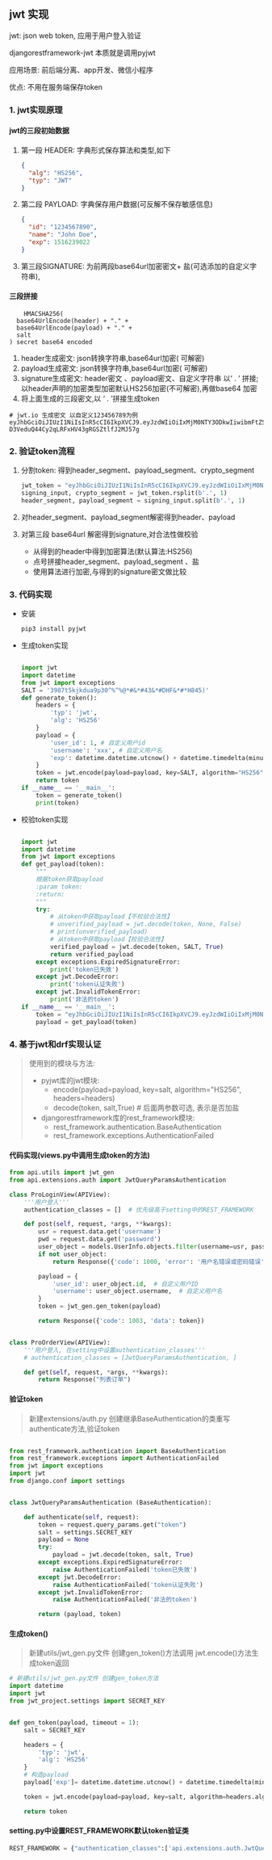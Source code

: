 ## jwt 实现

jwt: json web token, 应用于用户登入验证

djangorestframework-jwt 本质就是调用pyjwt

应用场景: 前后端分离、app开发、微信小程序

优点: 不用在服务端保存token

### 1. jwt实现原理

#### jwt的三段初始数据

1. 第一段 HEADER: 字典形式保存算法和类型,如下

   ``` json
   {
     "alg": "HS256", 
     "typ": "JWT"
   }
   ```

2. 第二段 PAYLOAD: 字典保存用户数据(可反解不保存敏感信息)

   ```json
   {
     "id": "1234567890",
     "name": "John Doe",
     "exp": 1516239022
   }
   ```

   

3. 第三段SIGNATURE: 为前两段base64url加密密文+ 盐(可选添加的自定义字符串),

   

#### 三段拼接 

```
	HMACSHA256(
  base64UrlEncode(header) + "." +
  base64UrlEncode(payload) + "." +
  salt
) secret base64 encoded
```

1. header生成密文: json转换字符串,base64url加密( 可解密)
2. payload生成密文: json转换字符串,base64url加密( 可解密)
3. signature生成密文: header密文 、payload密文、自定义字符串 以‘ . ’ 拼接; 以header声明的加密类型加密默认HS256加密(不可解密),再做base64 加密 
4. 将上面生成的三段密文,以 ‘ . ’拼接生成token

``` 
# jwt.io 生成密文 以自定义123456789为例
eyJhbGciOiJIUzI1NiIsInR5cCI6IkpXVCJ9.eyJzdWIiOiIxMjM0NTY3ODkwIiwibmFtZSI6IkpvaG4gRG9lIiwiaWF0IjoxNTE2MjM5MDIyfQ.S2ZL7D-D3VeduQ44Cy2qLRFxHV43gRGSZtlfJ2MJ57g

```

### 2. 验证token流程

1. 分割token: 得到header_segment、payload_segment、crypto_segment

   ```python
   jwt_token = "eyJhbGciOiJIUzI1NiIsInR5cCI6IkpXVCJ9.eyJzdWIiOiIxMjM0NTY3ODkwIiwibmFtZSI6IkpvaG4gRG9lIiwiaWF0IjoxNTE2MjM5MDIyfQ.qvR5IfFi55hETIq5tfvMDsslBCgtsQNceILdb2MVuV0"
   signing_input, crypto_segment = jwt_token.rsplit(b'.', 1)
   header_segment, payload_segment = signing_input.split(b'.', 1)
   
   ```

   

2. 对header_segment、payload_segment解密得到header、payload

3. 对第三段 base64url 解密得到signature,对合法性做校验

   - 从得到的header中得到加密算法(默认算法:HS256)
   - 点号拼接header_segment、payload_segment 、盐
   - 使用算法进行加密,与得到的signature密文做比较

### 3. 代码实现

- 安装

  ``` python
  pip3 install pyjwt
  ```

- 生成token实现

  ``` python
  
  import jwt
  import datetime
  from jwt import exceptions
  SALT = '3987t5kjkdua9p30^%^%@*#&*#43&*#DHF&*#*H845)'
  def generate_token():
      headers = {
          'typ': 'jwt',
          'alg': 'HS256'
      }
      payload = {
          'user_id': 1, # 自定义用户id
          'username': 'xxx', # 自定义用户名
          'exp': datetime.datetime.utcnow() + datetime.timedelta(minutes=5) # 超时时间
      }
      token = jwt.encode(payload=payload, key=SALT, algorithm="HS256", headers=headers).decode('utf-8')
      return token
  if __name__ == '__main__':
      token = generate_token()
      print(token)
  ```

- 校验token实现

  ```python
  
  import jwt
  import datetime
  from jwt import exceptions
  def get_payload(token):
      """
      根据token获取payload
      :param token:
      :return:
      """
      try:
          # 从token中获取payload【不校验合法性】
          # unverified_payload = jwt.decode(token, None, False)
          # print(unverified_payload)
          # 从token中获取payload【校验合法性】
          verified_payload = jwt.decode(token, SALT, True)
          return verified_payload
      except exceptions.ExpiredSignatureError:
          print('token已失效')
      except jwt.DecodeError:
          print('token认证失败')
      except jwt.InvalidTokenError:
          print('非法的token')
  if __name__ == '__main__':
      token = "eyJhbGciOiJIUzI1NiIsInR5cCI6IkpXVCJ9.eyJzdWIiOiIxMjM0NTY3ODkwIiwibmFtZSI6IkpvaG4gRG9lIiwiaWF0IjoxNTE2MjM5MDIyfQ.qvR5IfFi55hETIq5tfvMDsslBCgtsQNceILdb2MVuV0"
      payload = get_payload(token)
  
  ```


### 4. 基于jwt和drf实现认证

> 使用到的模块与方法:
>
> - pyjwt库的jwt模块: 
>   - encode(payload=payload, key=salt, algorithm="HS256", headers=headers) 
>   - decode(token, salt,True)   # 后面两参数可选, 表示是否加盐
> - djangorestframework库的rest_framework模块:
>   - rest_framework.authentication.BaseAuthentication
>   - rest_framework.exceptions.AuthenticationFailed

#### 代码实现(views.py中调用生成token的方法)

```python
from api.utils import jwt_gen
from api.extensions.auth import JwtQueryParamsAuthentication

class ProLoginView(APIView):
    '''用户登入'''
    authentication_classes = []  # 优先级高于setting中的REST_FRAMEWORK

    def post(self, request, *args, **kwargs):
        usr = request.data.get('username')
        pwd = request.data.get('password')
        user_object = models.UserInfo.objects.filter(username=usr, password=pwd).first()
        if not user_object:
            return Response({'code': 1000, 'error': '用户名错误或密码错误'})

        payload = {
            'user_id': user_object.id,  # 自定义用户ID
            'username': user_object.username,  # 自定义用户名
        }
        token = jwt_gen.gen_token(payload)

        return Response({'code': 1003, 'data': token})


class ProOrderView(APIView):
    '''用户登入, 在setting中设置authentication_classes'''
    # authentication_classes = [JwtQueryParamsAuthentication, ]

    def get(self, request, *args, **kwargs):
        return Response("列表订单")
```

#### 验证token

> 新建extensions/auth.py 创建继承BaseAuthentication的类重写authenticate方法,验证token

```python

from rest_framework.authentication import BaseAuthentication
from rest_framework.exceptions import AuthenticationFailed
from jwt import exceptions
import jwt
from django.conf import settings


class JwtQueryParamsAuthentication (BaseAuthentication):

    def authenticate(self, request):
        token = request.query_params.get("token")
        salt = settings.SECRET_KEY
        payload = None
        try:
            payload = jwt.decode(token, salt, True)
        except exceptions.ExpiredSignatureError:
            raise AuthenticationFailed('token已失效')
        except jwt.DecodeError:
            raise AuthenticationFailed('token认证失败')
        except jwt.InvalidTokenError:
            raise AuthenticationFailed('非法的token')

        return (payload, token)
```

#### 生成token()

> 新建utils/jwt_gen.py文件 创建gen_token()方法调用 jwt.encode()方法生成token返回

```python
# 新建utils/jwt_gen.py文件 创建gen_token方法
import datetime
import jwt
from jwt_project.settings import SECRET_KEY


def gen_token(payload, timeout = 1):
    salt = SECRET_KEY

    headers = {
        'typ': 'jwt',
        'alg': 'HS256'
    }
    # 构造payload
    payload['exp']= datetime.datetime.utcnow() + datetime.timedelta(minutes=timeout)  # 超时时间

    token = jwt.encode(payload=payload, key=salt, algorithm=headers.alg, headers=headers).decode('utf-8')

    return token
```

#### setting.py中设置REST_FRAMEWORK默认token验证类

```python
REST_FRAMEWORK = {"authentication_classes":['api.extensions.auth.JwtQueryParamsAuthentication' ,]}
```

